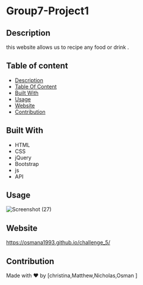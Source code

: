 # Group7-Project1

## Description
this website allows us to recipe any food or drink .

## Table of content
- [Description](#description)
- [Table Of Content](#table-of-content)
- [Built With](#built-with)
- [Usage](#usage)
- [Website](#website)
- [Contribution](#contribution)

## Built With
* HTML
* CSS
* jQuery
* Bootstrap
* js
* API

## Usage
![Screenshot (27)](https://user-images.githubusercontent.com/100746995/167231860-7fa4785b-c739-40b4-a732-63bf1d37be9b.png)


## Website
https://osmana1993.github.io/challenge_5/
## Contribution
Made with ❤️ by [christina,Matthew,Nicholas,Osman ]

